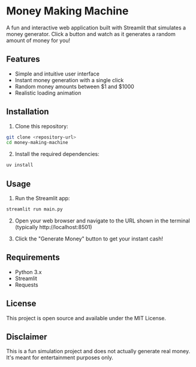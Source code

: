 # Money Making Machine

A fun and interactive web application built with Streamlit that simulates a money generator. Click a button and watch as it generates a random amount of money for you!

## Features

- Simple and intuitive user interface
- Instant money generation with a single click
- Random money amounts between $1 and $1000
- Realistic loading animation

## Installation

1. Clone this repository:
```bash
git clone <repository-url>
cd money-making-machine
```

2. Install the required dependencies:
```bash
uv install
```

## Usage

1. Run the Streamlit app:
```bash
streamlit run main.py
```

2. Open your web browser and navigate to the URL shown in the terminal (typically http://localhost:8501)

3. Click the "Generate Money" button to get your instant cash!

## Requirements

- Python 3.x
- Streamlit
- Requests

## License

This project is open source and available under the MIT License.

## Disclaimer

This is a fun simulation project and does not actually generate real money. It's meant for entertainment purposes only.

